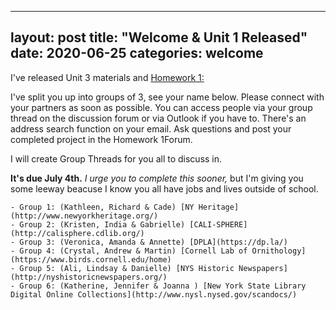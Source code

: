 
---
layout: post
title:  "Welcome & Unit 1 Released"
date:   2020-06-25
categories: welcome
---


I've released Unit 3 materials and [Homework 1:](https://markwolfeman.github.io/ist653/assignments/homework1.html)

I've split you up into groups of 3, see your name below. Please connect with your partners as soon as possible. You can access people via your group thread on the discussion forum or via Outlook if you have to. There's an address search function on your email. Ask questions and post your completed project in the Homework 1Forum.

I will create Group Threads for you all to discuss in.

**It's due July 4th.** _I urge you to complete this sooner,_ but I'm giving you some leeway beacuse I know you all have jobs and lives outside of school.

    - Group 1: (Kathleen, Richard & Cade) [NY Heritage](http://www.newyorkheritage.org/)
    - Group 2: (Kristen, India & Gabrielle) [CALI-SPHERE](http://calisphere.cdlib.org/)
    - Group 3: (Veronica, Amanda & Annette) [DPLA](https://dp.la/)
    - Group 4: (Crystal, Andrew & Martin) [Cornell Lab of Ornithology](https://www.birds.cornell.edu/home)
    - Group 5: (Ali, Lindsay & Danielle) [NYS Historic Newspapers](http://nyshistoricnewspapers.org/)
    - Group 6: (Katherine, Jennifer & Joanna ) [New York State Library Digital Online Collections](http://www.nysl.nysed.gov/scandocs/)

